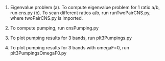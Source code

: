 1. Eigenvalue problem 
(a). To compute eigenvalue problem for 1 ratio a/b, run cns.py
(b). To scan different ratios a/b, run runTwoPairCNS.py, where twoPairCNS.py is imported.

2. To compute pumping, run cnsPumping.py

3. To plot pumping results for 3 bands, run plt3Pumpings.py

4. To plot pumping results for 3 bands with omegaF=0, run plt3PumpingsOmegaF0.py